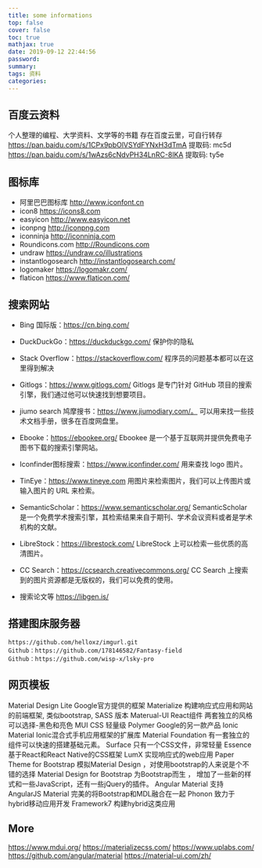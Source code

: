 ```yaml
---
title: some informations
top: false
cover: false
toc: true
mathjax: true
date: 2019-09-12 22:44:56
password:
summary:
tags: 资料
categories:
---
```


## 百度云资料
个人整理的编程、大学资料、文学等的书籍
存在百度云里，可自行转存
https://pan.baidu.com/s/1CPx9pbOlVSYdFYNxH3dTmA 提取码: mc5d https://pan.baidu.com/s/1wAzs6cNdvPH34LnRC-8lKA 提取码: ty5e

## 图标库
- 阿里巴巴图标库 http://www.iconfont.cn
- icon8 https://icons8.com
- easyicon http://www.easyicon.net
- iconpng http://iconpng.com
- iconninja http://iconninja.com
- Roundicons.com http://Roundicons.com
- undraw https://undraw.co/illustrations
- instantlogosearch http://instantlogosearch.com/
- logomaker https://logomakr.com/
- flaticon https://www.flaticon.com/

## 搜索网站
- Bing 国际版：https://cn.bing.com/

- DuckDuckGo：https://duckduckgo.com/ 保护你的隐私

- Stack Overflow：https://stackoverflow.com/ 程序员的问题基本都可以在这里得到解决

- Gitlogs：https://www.gitlogs.com/
Gitlogs 是专门针对 GitHub 项目的搜索引擎，我们通过他可以快速找到想要项目。

- jiumo search 鸠摩搜书：https://www.jiumodiary.com/。
可以用来找一些技术文档手册，很多在百度网盘里。

- Ebooke：https://ebookee.org/
Ebookee 是一个基于互联网并提供免费电子图书下载的搜索引擎网站。

- Iconfinder图标搜索：https://www.iconfinder.com/
用来查找 logo 图片。

- TinEye：https://www.tineye.com
用图片来检索图片，我们可以上传图片或输入图片的 URL 来检索。

- SemanticScholar：https://www.semanticscholar.org/
SemanticScholar 是一个免费学术搜索引擎，其检索结果来自于期刊、学术会议资料或者是学术机构的文献。

- LibreStock：https://librestock.com/
LibreStock 上可以检索一些优质的高清图片。

- CC Search：https://ccsearch.creativecommons.org/
CC Search 上搜索到的图片资源都是无版权的，我们可以免费的使用。

- 搜索论文等 https://libgen.is/

## 搭建图床服务器
```
https://github.com/helloxz/imgurl.git
Github：https://github.com/178146582/Fantasy-field
Github：https://github.com/wisp-x/lsky-pro
```
## 网页模板
Material Design Lite Google官方提供的框架
Materialize 构建响应式应用和网站的前端框架, 类似bootstrap, SASS 版本
Materual-UI React组件 两套独立的风格可以选择-黑色和亮色
MUI CSS 轻量级
Polymer Google的另一款产品
Ionic Material Ionic混合式手机应用框架的扩展库
Material Foundation 有一套独立的组件可以快速的搭建基础元素。
Surface 只有一个CSS文件，非常轻量
Essence 基于React和React Native的CSS框架
LumX 实现响应式的web应用
Paper Theme for Bootstrap 模拟Material Design ，对使用bootstrap的人来说是个不错的选择
Material Design for Bootstrap 为Bootstrap而生 ， 增加了一些新的样式和一些JavaScript，还有一些jQuery的插件。
Angular Material 支持AngularJS
Material 完美的将Bootstrap和MDL融合在一起
Phonon 致力于hybrid移动应用开发
Framework7 构建hybrid这类应用


## More
https://www.mdui.org/
https://materializecss.com/
https://www.uplabs.com/
https://github.com/angular/material
https://material-ui.com/zh/
